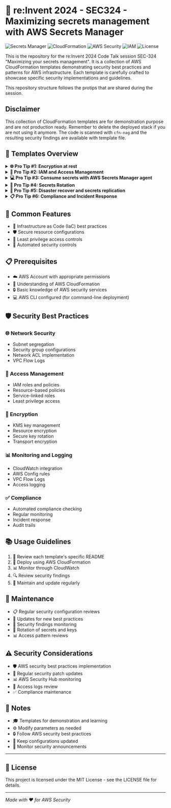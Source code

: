 # 🔐 re:Invent 2024 - SEC324 - Maximizing secrets management with AWS Secrets Manager

![Secrets Manager](https://img.shields.io/badge/AWS-SecretsManager-orange)
![CloudFormation](https://img.shields.io/badge/CloudFormation-Templates-blue)
![AWS Security](https://img.shields.io/badge/AWS-Security-purple)
![IAM](https://img.shields.io/badge/AWS-IAM-yellow)
![License](https://img.shields.io/badge/License-MIT-green)


This is the repository for the re:Invent 2024 Code Talk session SEC-324 "Maximizing your secrets management". It is a collection of AWS CloudFormation templates demonstrating security best practices and patterns for AWS infrastructure. Each template is carefully crafted to showcase specific security implementations and guidelines.

This repository structure follows the protips that are shared during the session.

## Disclaimer
This collection of CloudFormation templates are for demonstration purpose and are not production ready.
Remember to delete the deployed stack if you are not using it anymore.
The code is scanned with `cfn-nag` and the resulting security findings are available with template file.

## 📑 Templates Overview

<details>
<summary><b>🌐 Pro Tip #1: Encryption at rest </b></summary>

### `protip1.yaml`
- ✨ Secrets encryption at rest
- 🗝️ AWS KMS implementation
- 📝 Usagge of AWS managed keys vs Customer managed keys
- 🔒 Ramdomly generated password with Secrets Manager
</details>

<details>
<summary><b>👤 Pro Tip #2: IAM and Access Management</b></summary>

### `protip2.yaml`
- 🔑 Access controls on secrets
- 👥 Role-based access control
- ⚙️ Attribute-based Access control
- 🎯 Least privilege permissions
- 📋 Resource-based policies
</details>

<details>
<summary><b>💻 Pro Tip #3: Consume secrets with AWS Secrets Manager agent</b></summary>

### `protip3.yaml`
- 🔒 Private EC2 instance access pattern and package installation
- ⚡ Systems Manager Session Manager configuration
- 🗄️ Secure database connectivity - private database
- 🔌 Testing connectivity between the agent and AWS Secrets Mananger
- 📊 Connectivity to the database
</details>

<details>
<summary><b>🔐 Pro Tip #4: Secrets Rotation </b></summary>

### `protip4.yaml`
- 🗝️ Creation of DB user with secrets generated and stored by AWS Secrets Manager
- 🔒 Attachment of the secret to a DB user
- 🔄 Creation of rotation pattern
- 💾 Encrypted storage solutions
</details>

<details>
<summary><b>🤫 Pro Tip #5: Disaster recover and secrets replication</b></summary>

### `protip5.yaml`
- 🔑 AWS Secrets Manager replication
- 🔄 Secrets Region replication
- 🛡️ Encryption for secrets
</details>

<details>
<summary><b>📋 Pro Tip #6: Compliance and Incident Response</b></summary>

### `protip6.yaml`
- ✅ AWS Config compliance monitoring
- ⚡ EventBridge rules for notifications
- 📢 SNS topics for alerts
- 🚨 Incident response patterns
- 👮 Secrets compliance monitoring
</details>

## 🌟 Common Features

- 📝 Infrastructure as Code (IaC) best practices
- 🛡️ Secure resource configurations
- 🎯 Least privilege access controls
- 🤖 Automated security controls

## 📋 Prerequisites

- ☁️ AWS Account with appropriate permissions
- 📘 Understanding of AWS CloudFormation
- 🔒 Basic knowledge of AWS security services
- 💻 AWS CLI configured (for command-line deployment)

## 🛡️ Security Best Practices

### 🌐 Network Security
- Subnet segregation
- Security group configurations
- Network ACL implementation
- VPC Flow Logs

### 👤 Access Management
- IAM roles and policies
- Resource-based policies
- Service-linked roles
- Least privilege access

### 🔐 Encryption
- KMS key management
- Resource encryption
- Secure key rotation
- Transport encryption

### 📊 Monitoring and Logging
- CloudWatch integration
- AWS Config rules
- VPC Flow Logs
- Access logging

### ✅ Compliance
- Automated compliance checking
- Regular monitoring
- Incident response
- Audit trails

## 📚 Usage Guidelines

1. 📖 Review each template's specific README
2. 🚀 Deploy using AWS CloudFormation
3. 📊 Monitor through CloudWatch
4. 🔍 Review security findings
5. 🔄 Maintain and update regularly

## 🔧 Maintenance

- 📋 Regular security configuration reviews
- 🔄 Updates for new best practices
- 👀 Security findings monitoring
- 🔑 Rotation of secrets and keys
- 📊 Access pattern reviews

## ⚠️ Security Considerations

- 🛡️ AWS security best practices implementation
- 🔄 Regular security patch updates
- 📊 AWS Security Hub monitoring
- 📝 Access logs review
- ✅ Compliance maintenance

## 📝 Notes

- 🎓 Templates for demonstration and learning
- ⚙️ Modify parameters as needed
- 🔒 Follow AWS security best practices
- 🔄 Keep configurations updated
- 📢 Monitor security announcements

---

## 📜 License

This project is licensed under the MIT License - see the LICENSE file for details.

---

*Made with ❤️ for AWS Security*
